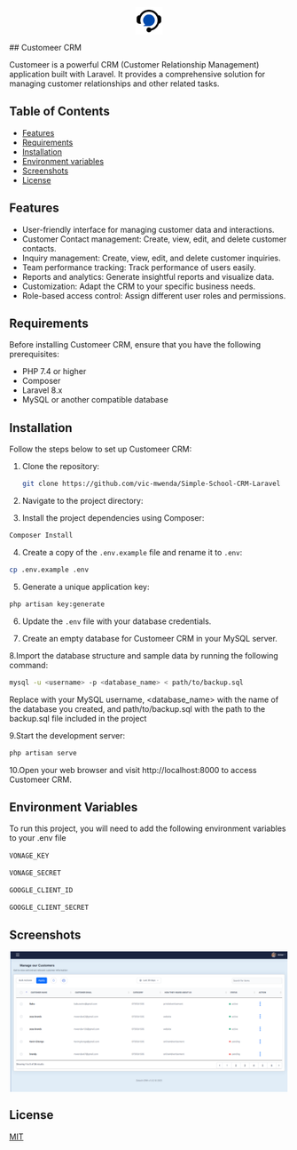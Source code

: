 <p align="center">
  <img src="resources/images/Support.png" style="width: 50px" align="center"/>
</p>
## Customeer CRM

Customeer is a powerful CRM (Customer Relationship Management) application built with Laravel. It provides a comprehensive solution for managing customer relationships and other related tasks.

## Table of Contents
- [Features](#features)
- [Requirements](#requirements)
- [Installation](#installation)
- [Environment variables](#environmentvariables)
- [Screenshots](#screenshots)
- [License](#license)

## Features

- User-friendly interface for managing customer data and interactions.
- Customer Contact management: Create, view, edit, and delete customer contacts.
- Inquiry management: Create, view, edit, and delete customer inquiries.
- Team performance tracking: Track performance of users easily.
- Reports and analytics: Generate insightful reports and visualize data.
- Customization: Adapt the CRM to your specific business needs.
- Role-based access control: Assign different user roles and permissions.

## Requirements

Before installing Customeer CRM, ensure that you have the following prerequisites:

- PHP 7.4 or higher
- Composer
- Laravel 8.x
- MySQL or another compatible database

## Installation

Follow the steps below to set up Customeer CRM:

1. Clone the repository:

   ```bash
   git clone https://github.com/vic-mwenda/Simple-School-CRM-Laravel
   ```
2. Navigate to the project directory:


3. Install the project dependencies using Composer:

```bash
Composer Install
```

4. Create a copy of the `.env.example` file and rename it to `.env`:
```bash
cp .env.example .env
```
5. Generate a unique application key:

```bash
php artisan key:generate
```


6. Update the `.env` file with your database credentials.

7. Create an empty database for Customeer CRM in your MySQL server. 

8.Import the database structure and sample data by running the following command:

```bash
mysql -u <username> -p <database_name> < path/to/backup.sql
```
Replace <username> with your MySQL username, <database_name> with the name of the database you created, and path/to/backup.sql with the path to the backup.sql file included in the project

9.Start the development server:

```bash
php artisan serve
```
10.Open your web browser and visit http://localhost:8000 to access Customeer CRM.







## Environment Variables

To run this project, you will need to add the following environment variables to your .env file

`VONAGE_KEY`

`VONAGE_SECRET`

`GOOGLE_CLIENT_ID`

`GOOGLE_CLIENT_SECRET`


## Screenshots


<p align='center'>
  <img src="resources/images/readme3.png" width="500" align="center"/>
</p>

## License

[MIT](https://choosealicense.com/licenses/mit/)

